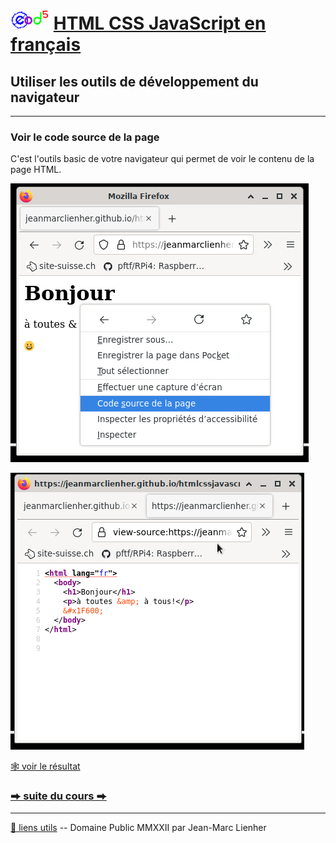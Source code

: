 # <img src="../../logo.svg" height="32"> [HTML CSS JavaScript en français](https://jeanmarclienher.github.io/htmlcssjavascript/)

## Utiliser les outils de développement du navigateur

***

### Voir le code source de la page

C'est l'outils basic de votre navigateur qui permet de voir le contenu de la page HTML.


![Menu source](../../img/menu_source.png)


![vue source](../../img/vue_source.png)


[&#x1F578; voir le résultat](../../html/exemple_003.html)

### [&#x2B95; suite du cours &#x2B95;](../004/) 

***

[&#x1F517; liens utils](../900/) -- Domaine Public MMXXII par Jean-Marc Lienher

